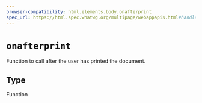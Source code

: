 ```yaml
---
browser-compatibility: html.elements.body.onafterprint
spec_url: https://html.spec.whatwg.org/multipage/webappapis.html#handler-window-onafterprint
---
```


# `onafterprint`

Function to call after the user has printed the document.

## Type

Function
